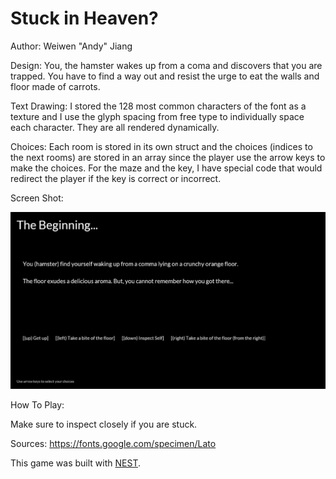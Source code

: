 # Stuck in Heaven?

Author: Weiwen "Andy" Jiang

Design: You, the hamster wakes up from a coma and discovers that you are trapped. You have to find a way out and resist the urge to eat the walls and floor made of carrots.

Text Drawing: I stored the 128 most common characters of the font as a texture and I use the glyph spacing from free type to individually space each character. They are all rendered dynamically.

Choices: Each room is stored in its own struct and the choices (indices to the next rooms) are stored in an array since the player use the arrow keys to make the choices. For the maze and the key, I have special code that would redirect the player if the key is correct or incorrect.

Screen Shot:

![Screen Shot](screenshot.png)

How To Play:

Make sure to inspect closely if you are stuck.

Sources: https://fonts.google.com/specimen/Lato

This game was built with [NEST](NEST.md).

